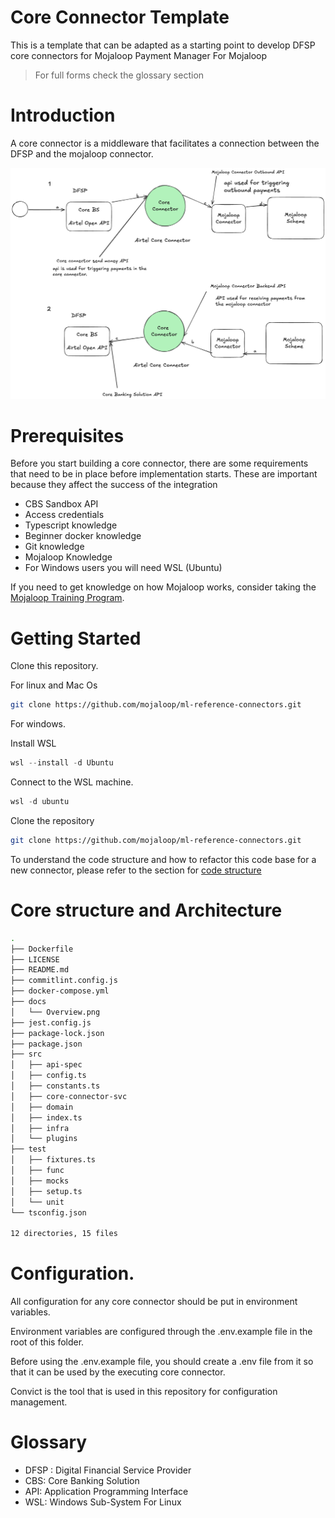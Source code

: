 # Core Connector Template
This is a template that can be adapted as a starting point to develop DFSP
core connectors for Mojaloop Payment Manager For Mojaloop

> For full forms check the glossary section

# Introduction
A core connector is a middleware that facilitates a connection between the DFSP and the mojaloop connector.

![Core Connector Overiew](./assets/Overview.png)

# Prerequisites
Before you start building a core connector, there are some requirements that need to be in place before implementation starts. These are important because they affect the success of the integration

- CBS Sandbox API
- Access credentials 
- Typescript knowledge
- Beginner docker knowledge 
- Git knowledge
- Mojaloop Knowledge
- For Windows users you will need WSL (Ubuntu)

If you need to get knowledge on how Mojaloop works, consider taking the [Mojaloop Training Program](https://mojaloop.io/mojaloop-training-program/).

# Getting Started
Clone this repository.

For linux and Mac Os
```bash
git clone https://github.com/mojaloop/ml-reference-connectors.git
```

For windows.

Install WSL
```powershell
wsl --install -d Ubuntu
```

Connect to the WSL machine.
```powershell
wsl -d ubuntu
```

Clone the repository
```bash
git clone https://github.com/mojaloop/ml-reference-connectors.git
```

To understand the code structure and how to refactor this code base for a new connector, please refer to the section for [code structure](#core-structure-and-architecture)

# Core structure and Architecture
```bash
.
├── Dockerfile
├── LICENSE
├── README.md
├── commitlint.config.js
├── docker-compose.yml
├── docs
│   └── Overview.png
├── jest.config.js
├── package-lock.json
├── package.json
├── src
│   ├── api-spec
│   ├── config.ts
│   ├── constants.ts
│   ├── core-connector-svc
│   ├── domain
│   ├── index.ts
│   ├── infra
│   └── plugins
├── test
│   ├── fixtures.ts
│   ├── func
│   ├── mocks
│   ├── setup.ts
│   └── unit
└── tsconfig.json

12 directories, 15 files
```
<!-- todo: add code structure -->

# Configuration.
All configuration for any core connector should be put in environment variables.

Environment variables are configured through the .env.example file in the root of this folder.

Before using the .env.example file, you should create a .env file from it so that it can be used by the executing core connector.

Convict is the tool that is used in this repository for configuration management.

# Glossary
- DFSP : Digital Financial Service Provider
- CBS: Core Banking Solution
- API: Application Programming Interface
- WSL: Windows Sub-System For Linux